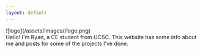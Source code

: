 ```yaml
---
layout: default
---
```

<div class="home-image-container" markdown="1">
  ![logo](/assets/images//logo.png)
  <div class="text-block" markdown="1">
  Hello! I'm Ryan, a CE student from UCSC. This website has some info about me and posts for some of the projects I've done.
  </div>
</div>